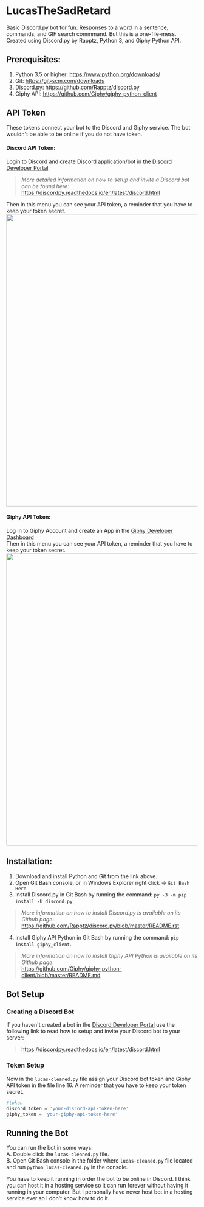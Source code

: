 # LucasTheSadRetard
Basic Discord.py bot for fun. Responses to a word in a sentence, commands, and GIF search commmand. But this is a one-file-mess. Created using Discord.py by Rapptz, Python 3, and Giphy Python API.

## Prerequisites:
1. Python 3.5 or higher: https://www.python.org/downloads/
2. Git: https://git-scm.com/downloads
3. Discord.py: https://github.com/Rapptz/discord.py
4. Giphy API: https://github.com/Giphy/giphy-python-client

## API Token
These tokens connect your bot to the Discord and Giphy service. The bot wouldn't be able to be online if you do not have token.

#### Discord API Token: 
Login to Discord and create Discord application/bot in the [Discord Developer Portal](https://discord.com/developers/applications)<br>
> *More detailed information on how to setup and invite a Discord bot can be found here:*  <br>
https://discordpy.readthedocs.io/en/latest/discord.html <br>

Then in this menu you can see your API token, a reminder that you have to keep your token secret.
<img src="https://i.imgur.com/WWS806e.png" width="768" align="center">

#### Giphy API Token: 
Log in to Giphy Account and create an App in the [Giphy Developer Dashboard](https://developers.giphy.com/dashboard/)<br>
Then in this menu you can see your API token, a reminder that you have to keep your token secret.
<img src="https://i.imgur.com/LsZoOtF.png" width="768" align="center">

## Installation:
1. Download and install Python and Git from the link above.
2. Open Git Bash console, or in Windows Explorer right click -> `Git Bash Here`
3. Install Discord.py in Git Bash by running the command: `py -3 -m pip install -U discord.py`. 
>*More information on how to install Discord.py is available on its Github page:*. <br>
https://github.com/Rapptz/discord.py/blob/master/README.rst
4. Install Giphy API Python in Git Bash by running the command: `pip install giphy_client`. 
>*More information on how to install Giphy API Python is available on its Github page*. <br>
https://github.com/Giphy/giphy-python-client/blob/master/README.md

## Bot Setup

### Creating a Discord Bot
If you haven't created a bot in the [Discord Developer Portal](https://discord.com/developers/applications) use the following link to read how to setup and invite your Discord bot to your server: <br>
> https://discordpy.readthedocs.io/en/latest/discord.html <br>

### Token Setup
Now in the `lucas-cleaned.py` file assign your Discord bot token and Giphy API token in the file line 16. A reminder that you have to keep your token secret.
```python
#token
discord_token = 'your-discord-api-token-here'
giphy_token = 'your-giphy-api-token-here'
```

## Running the Bot
You can run the bot in some ways:<br>
A. Double click the `lucas-cleaned.py` file. <br>
B. Open Git Bash console in the folder where `lucas-cleaned.py` file located and run `python lucas-cleaned.py` in the console.
<br>

You have to keep it running in order the bot to be online in Discord. I think you can host it in a hosting service so it can run forever without having it running in your computer. But I personally have never host bot in a hosting service ever so I don't know how to do it.
